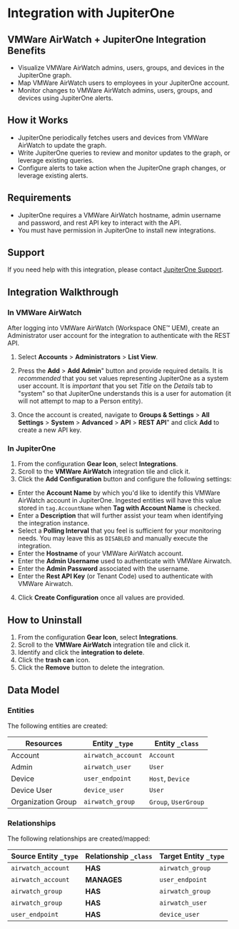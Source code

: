 # Integration with JupiterOne

## VMWare AirWatch + JupiterOne Integration Benefits

- Visualize VMWare AirWatch admins, users, groups, and devices in the 
JupiterOne graph.
- Map VMWare AirWatch users to employees in your JupiterOne account.
- Monitor changes to VMWare AirWatch admins, users, groups, and devices 
using JupiterOne alerts.

## How it Works

- JupiterOne periodically fetches users and devices from VMWare AirWatch 
to update the graph.
- Write JupiterOne queries to review and monitor updates to the graph, 
or leverage existing queries.
- Configure alerts to take action when the JupiterOne graph changes, 
or leverage existing alerts.

## Requirements

- JupiterOne requires a VMWare AirWatch hostname, admin username and password,
and rest API key to interact with the API.
- You must have permission in JupiterOne to install new integrations.

## Support

If you need help with this integration, please contact
[JupiterOne Support](https://support.jupiterone.io).

## Integration Walkthrough

### In VMWare AirWatch

After logging into VMWare AirWatch (Workspace ONE™️ UEM), create an
Administrator user account for the integration to authenticate with the REST
API.

1. Select **Accounts** > **Administrators** > **List View**.

2. Press the **Add** > **Add Admin**" button and provide required details. It is
   _recommended_ that you set values representing JupiterOne as a system user
   account. It is _important_ that you set _Title_ on the _Details_ tab to
   "system" so that JupiterOne understands this is a user for automation (it
   will not attempt to map to a Person entity).

3. Once the account is created, navigate to **Groups & Settings** > **All
   Settings** > **System** > **Advanced** > **API** > **REST API**" and click
   **Add** to create a new API key.

### In JupiterOne

1. From the configuration **Gear Icon**, select **Integrations**.
2. Scroll to the **VMWare AirWatch** integration tile and click it.
3. Click the **Add Configuration** button and configure the following settings:
- Enter the **Account Name** by which you'd like to identify this VMWare AirWatch
   account in JupiterOne. Ingested entities will have this value stored in
   `tag.AccountName` when **Tag with Account Name** is checked.
- Enter a **Description** that will further assist your team when identifying
   the integration instance.
- Select a **Polling Interval** that you feel is sufficient for your monitoring
   needs. You may leave this as `DISABLED` and manually execute the integration.
- Enter the **Hostname** of your VMWare AirWatch account.
- Enter the **Admin Username** used to authenticate with VMWare Airwatch.
- Enter the **Admin Password** associated with the username.
- Enter the **Rest API Key** (or Tenant Code) used to authenticate with 
VMWare Airwatch.
4. Click **Create Configuration** once all values are provided.

## How to Uninstall

1. From the configuration **Gear Icon**, select **Integrations**.
2. Scroll to the **VMWare AirWatch** integration tile and click it.
3. Identify and click the **integration to delete**.
4. Click the **trash can** icon.
5. Click the **Remove** button to delete the integration.

<!-- {J1_DOCUMENTATION_MARKER_START} -->
<!--
********************************************************************************
NOTE: ALL OF THE FOLLOWING DOCUMENTATION IS GENERATED USING THE
"j1-integration document" COMMAND. DO NOT EDIT BY HAND! PLEASE SEE THE DEVELOPER
DOCUMENTATION FOR USAGE INFORMATION:

https://github.com/JupiterOne/sdk/blob/master/docs/integrations/development.md
********************************************************************************
-->

## Data Model

### Entities

The following entities are created:

| Resources          | Entity `_type`     | Entity `_class`      |
| ------------------ | ------------------ | -------------------- |
| Account            | `airwatch_account` | `Account`            |
| Admin              | `airwatch_user`    | `User`               |
| Device             | `user_endpoint`    | `Host`, `Device`     |
| Device User        | `device_user`      | `User`               |
| Organization Group | `airwatch_group`   | `Group`, `UserGroup` |

### Relationships

The following relationships are created/mapped:

| Source Entity `_type` | Relationship `_class` | Target Entity `_type` |
| --------------------- | --------------------- | --------------------- |
| `airwatch_account`    | **HAS**               | `airwatch_group`      |
| `airwatch_account`    | **MANAGES**           | `user_endpoint`       |
| `airwatch_group`      | **HAS**               | `airwatch_group`      |
| `airwatch_group`      | **HAS**               | `airwatch_user`       |
| `user_endpoint`       | **HAS**               | `device_user`         |

<!--
********************************************************************************
END OF GENERATED DOCUMENTATION AFTER BELOW MARKER
********************************************************************************
-->
<!-- {J1_DOCUMENTATION_MARKER_END} -->